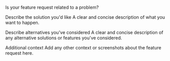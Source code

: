 Is your feature request related to a problem?
<!--  Please describe. A clear and concise description of what the problem is. Ex. I'm always frustrated when [...] -->

Describe the solution you'd like A clear and concise description of what you want to happen.

Describe alternatives you've considered A clear and concise description of any alternative solutions or features you've considered.

Additional context Add any other context or screenshots about the feature request here.
